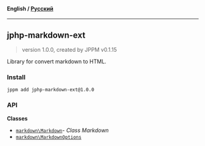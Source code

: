 #### **English** / [Русский](README.ru.md)

---

## jphp-markdown-ext
> version 1.0.0, created by JPPM v0.1.15

Library for convert markdown to HTML.

### Install
```
jppm add jphp-markdown-ext@1.0.0
```

### API
**Classes**
- [`markdown\Markdown`](api-docs/classes/markdown/Markdown.md)- _Class Markdown_
- [`markdown\MarkdownOptions`](api-docs/classes/markdown/MarkdownOptions.md)